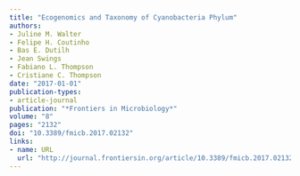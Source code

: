 ```yaml
---
title: "Ecogenomics and Taxonomy of Cyanobacteria Phylum"
authors:
- Juline M. Walter
- Felipe H. Coutinho
- Bas E. Dutilh
- Jean Swings
- Fabiano L. Thompson
- Cristiane C. Thompson
date: "2017-01-01"
publication-types:
- article-journal
publication: "*Frontiers in Microbiology*"
volume: "8"
pages: "2132"
doi: "10.3389/fmicb.2017.02132"
links:
- name: URL
  url: "http://journal.frontiersin.org/article/10.3389/fmicb.2017.02132/full"
---
```

